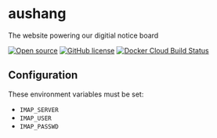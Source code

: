 # aushang
The website powering our digitial notice board

[![Open source](https://img.shields.io/badge/OpenSource-github-green.svg)](https://github.com/FIUS/aushang)
[![GitHub license](https://img.shields.io/github/license/FIUS/aushang.svg)](https://github.com/FIUS/aushang/blob/main/LICENSE)
[![Docker Cloud Build Status](https://img.shields.io/docker/cloud/build/fius/aushang)](https://hub.docker.com/r/fius/aushang)

## Configuration
These environment variables must be set:
 * `IMAP_SERVER`
 * `IMAP_USER`
 * `IMAP_PASSWD`
